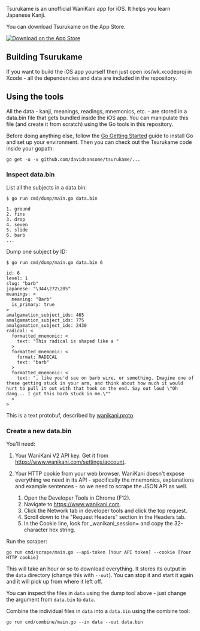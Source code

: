 Tsurukame is an unofficial WaniKani app for iOS.  It helps you learn Japanese
Kanji.

You can download Tsurukame on the App Store.

[![Download on the App Store](https://devimages-cdn.apple.com/app-store/marketing/guidelines/images/badge-example-preferred.png)](https://itunes.apple.com/us/app/tsurukame-for-wanikani/id1367114761)

## Building Tsurukame

If you want to build the iOS app yourself then just open ios/wk.xcodeproj in Xcode - all the dependencies and data are included in the repository.

## Using the tools

All the data - kanji, meanings, readings, mnemonics, etc. - are stored in a data.bin file that gets bundled inside the iOS app.  You can manipulate this file (and create it from scratch) using the Go tools in this repository.

Before doing anything else, follow the [Go Getting Started](https://golang.org/doc/install) guide to install Go and set up your environment.  Then you can check out the Tsurukame code inside your gopath:

    go get -u -v github.com/davidsansome/tsurukame/...

### Inspect data.bin

List all the subjects in a data.bin:

```
$ go run cmd/dump/main.go data.bin

1. ground
2. fins
3. drop
4. seven
5. slide
6. barb
...
```

Dump one subject by ID:

```
$ go run cmd/dump/main.go data.bin 6

id: 6
level: 1
slug: "barb"
japanese: "\344\272\205"
meanings: <
  meaning: "Barb"
  is_primary: true
>
amalgamation_subject_ids: 465
amalgamation_subject_ids: 775
amalgamation_subject_ids: 2430
radical: <
  formatted_mnemonic: <
    text: "This radical is shaped like a "
  >
  formatted_mnemonic: <
    format: RADICAL
    text: "barb"
  >
  formatted_mnemonic: <
    text: ", like you'd see on barb wire, or something. Imagine one of these getting stuck in your arm, and think about how much it would hurt to pull it out with that hook on the end. Say out loud \"Oh dang... I got this barb stuck in me.\""
  >
>
```

This is a text protobuf, described by [wanikani.proto](https://github.com/davidsansome/tsurukame/blob/master/proto/wanikani.proto).

### Create a new data.bin

You'll need:

1. Your WaniKani V2 API key.  Get it from https://www.wanikani.com/settings/account.
2. Your HTTP cookie from your web browser.  WaniKani doesn't expose everything we need in its API - specifically the mnemonics, explanations and example sentences - so we need to scrape the JSON API as well.

    1. Open the Developer Tools in Chrome (F12).
    2. Navigate to https://www.wanikani.com.
    3. Click the Network tab in developer tools and click the top request.
    4. Scroll down to the "Request Headers" section in the Headers tab.
    5. In the Cookie line, look for _wanikani_session= and copy the 32-character hex string.

Run the scraper:

    go run cmd/scrape/main.go --api-token [Your API token] --cookie [Your HTTP cookie]

This will take an hour or so to download everything.  It stores its output in the ```data``` directory (change this with ```--out```).  You can stop it and start it again and it will pick up from where it left off.

You can inspect the files in ```data``` using the dump tool above - just change the argument from ```data.bin``` to ```data```.

Combine the individual files in ```data``` into a ```data.bin``` using the combine tool:

    go run cmd/combine/main.go --in data --out data.bin